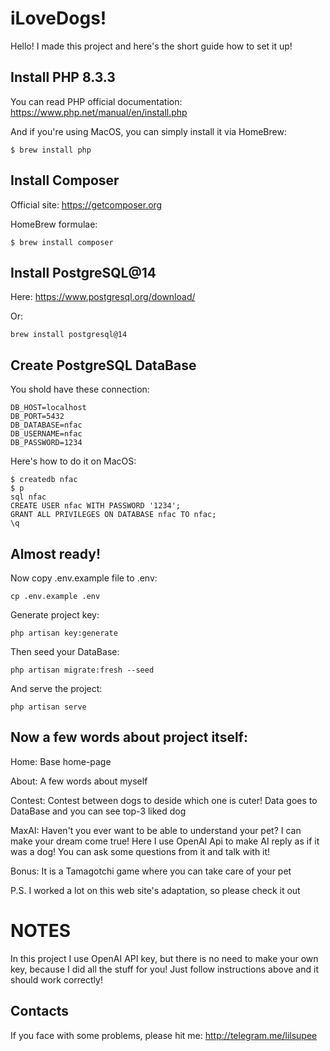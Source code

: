# iLoveDogs!

Hello! I made this project and here's the short guide how to set it up!

## Install PHP 8.3.3
You can read PHP official documentation: https://www.php.net/manual/en/install.php

And if you're using MacOS, you can simply install it via HomeBrew:
```
$ brew install php
```
## Install Composer
Official site: https://getcomposer.org

HomeBrew formulae:
```
$ brew install composer
```
## Install PostgreSQL@14
Here: https://www.postgresql.org/download/

Or:
```
brew install postgresql@14
```
## Create PostgreSQL DataBase

You shold have these connection:
```
DB_HOST=localhost
DB_PORT=5432
DB_DATABASE=nfac
DB_USERNAME=nfac
DB_PASSWORD=1234
```
Here's how to do it on MacOS:
```
$ createdb nfac
$ p
sql nfac
CREATE USER nfac WITH PASSWORD '1234';
GRANT ALL PRIVILEGES ON DATABASE nfac TO nfac;
\q
```
## Almost ready!
Now copy .env.example file to .env:
```
cp .env.example .env
```
Generate project key:
```
php artisan key:generate
```
Then seed your DataBase:
```
php artisan migrate:fresh --seed
```
And serve the project:
```
php artisan serve
```
## Now a few words about project itself:
Home: Base home-page

About: A few words about myself

Contest: Contest between dogs to deside which one is cuter! Data goes to DataBase and you can see top-3 liked dog

MaxAI: Haven't you ever want to be able to understand your pet? I can make your dream come true! Here I use OpenAI Api to make AI reply as if it was a dog! You can ask some questions from it and talk with it!

Bonus: It is a Tamagotchi game where you can take care of your pet

P.S. I worked a lot on this web site's adaptation, so please check it out

# NOTES

In this project I use OpenAI API key, but there is no need to make your own key, because I did all the stuff for you! Just follow instructions above and it should work correctly!

## Contacts

If you face with some problems, please hit me:
http://telegram.me/lilsupee
